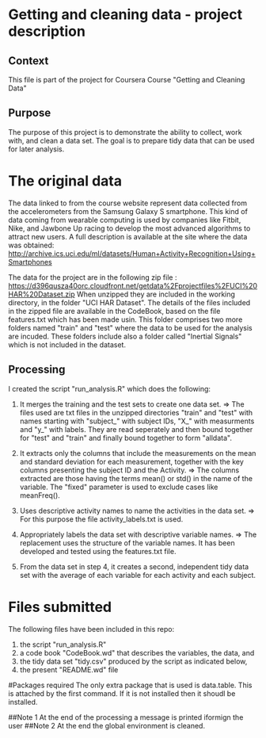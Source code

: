 # Getting and cleaning data - project description
## Context
This file is part of the project for Coursera Course "Getting and Cleaning Data" 
## Purpose
The purpose of this project is to demonstrate the  ability to collect, work with, and clean a data set. 
The goal is to prepare tidy data that can be used for later analysis. 

# The original data
The data linked to from the course website represent data collected from the accelerometers from the Samsung Galaxy S smartphone. This kind of data coming from wearable computing is used by companies like Fitbit, Nike, and Jawbone Up racing to develop the most advanced algorithms to attract new users. A full description is available at the site where the data was obtained:
http://archive.ics.uci.edu/ml/datasets/Human+Activity+Recognition+Using+Smartphones

The data for the project are in the following zip file :
https://d396qusza40orc.cloudfront.net/getdata%2Fprojectfiles%2FUCI%20HAR%20Dataset.zip
When unzipped they are included in the working directory, in the folder "UCI HAR Dataset". 
The details of the files included in the zipped file are available in the CodeBook, based on the file features.txt which has been made usin. This folder comprises two more folders named "train" and "test" where the data to be used for the analysis are incuded. These folders include also a folder called "Inertial Signals" which is not included in the dataset.

## Processing
I created the script "run_analysis.R" which does the following:
1. It merges the training and the test sets to create one data set.
=> The files used are txt files in the unzipped directories "train" and "test" with names starting with "subject_" with subject IDs, "X_" with measurments and "y_" with labels. They are read seperately and then bound together for "test" and "train" and finally bound together to form "alldata".

2. It extracts only the columns that include the measurements on the mean and standard deviation for each measurement, together with the key columns presenting the subject ID and the Activity.
=> The columns extracted are those having the terms mean() or std() in the name of the variable. The "fixed" parameter is used to exclude cases like meanFreq(). 

3. Uses descriptive activity names to name the activities in the data set.
=> For this purpose the file activity_labels.txt is used.

4. Appropriately labels the data set with descriptive variable names.
=> The replacement uses the structure of the variable names. It has been developed and tested using the features.txt file. 

5. From the data set in step 4, it creates a second, independent tidy data set with the average of each variable for each activity and each subject.

# Files submitted
The following files have been included in this repo: 
1) the script "run_analysis.R" 
2) a code book "CodeBook.wd" that describes the variables, the data, and 
3) the tidy data set "tidy.csv" produced by the script as indicated below, 
4) the present "README.wd" file

#Packages required
The only extra package that is used is data.table. This is attached by the first command. If it is not installed then it shoudl be installed. 

##Note 1
At the end of the processing a message is printed iformign the user
##Note 2
At the end the global environment is cleaned.  

